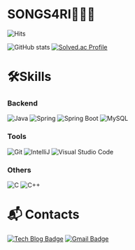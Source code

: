# SONGS4RI🙈🙉🙊

![Hits](https://hits.seeyoufarm.com/api/count/incr/badge.svg?url=https%3A%2F%2Fgithub.com%2Fkim-aoleejohn&count_bg=%23FFDAC7&title_bg=%23FFADAD&icon=&icon_color=%23E7E7E7&title=hits&edge_flat=false)

![GitHub stats](https://github-readme-stats.vercel.app/api?username=SONGS4RI&show_icons=true&theme=radical)
[![Solved.ac Profile](http://mazassumnida.wtf/api/v2/generate_badge?boj=aoleejohn)](https://solved.ac/aoleejohn/)
# 🛠️Skills
### Backend
![Java](https://img.shields.io/badge/Java-007396.svg?&style=for-the-badge&logo=Java&logoColor=white)
![Spring](https://img.shields.io/badge/Spring-6DB33F.svg?&style=for-the-badge&logo=Spring&logoColor=white)
![Spring Boot](https://img.shields.io/badge/SpringBoot-6DB33F.svg?&style=for-the-badge&logo=Spring-Boot&logoColor=white)
![MySQL](https://img.shields.io/badge/MySQL-4479A1.svg?&style=for-the-badge&logo=MySQL&logoColor=white)

### Tools
![Git](https://img.shields.io/badge/Git-F05032.svg?&style=for-the-badge&logo=Git&logoColor=white)
![IntelliJ](https://img.shields.io/badge/IntelliJ-000000?style=for-the-badge&logo=intellijidea&logoColor=white)
![Visual Studio Code](https://img.shields.io/badge/Visual%20Studio%20Code-007ACC.svg?&style=for-the-badge&logo=Visual%20Studio%20Code&logoColor=white)

### Others
![C](https://img.shields.io/badge/C-A8B9CC.svg?&style=for-the-badge&logo=c&logoColor=white)
![C++](https://img.shields.io/badge/C++-00599C.svg?&style=for-the-badge&logo=cplusplus&logoColor=white)

 
# :mailbox_with_mail: Contacts
[![Tech Blog Badge](http://img.shields.io/badge/-Tech%20blog-black?style=flat-square&logo=vercel)](https://songs4ri.vercel.app/)
[![Gmail Badge](https://img.shields.io/badge/Gmail-d14836?style=flat-square&logo=Gmail&logoColor=white&link=mailto:kimsh1691@gmail.com)](mailto:aoleejohn@gmail.com)
